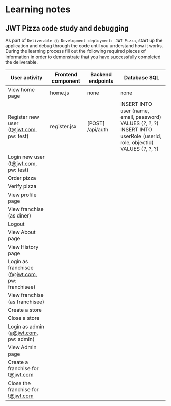# Learning notes

## JWT Pizza code study and debugging

As part of `Deliverable ⓵ Development deployment: JWT Pizza`, start up the application and debug through the code until you understand how it works. During the learning process fill out the following required pieces of information in order to demonstrate that you have successfully completed the deliverable.

| User activity                                                      | Frontend component | Backend endpoints | Database SQL |
| --------------------------------------------------- | ------------------ | ----------------- | ------------ |
| View home page                                      |      home.js       |  none             |   none       |
| Register new user<br/>(t@jwt.com, pw: test)         |      register.jsx  |  [POST] /api/auth | INSERT INTO user (name, email, password) VALUES (?, ?, ?) <br> INSERT INTO userRole (userId, role, objectId) VALUES (?, ?, ?)             |
| Login new user<br/>(t@jwt.com, pw: test)            |                    |                   |              |
| Order pizza                                         |                    |                   |              |
| Verify pizza                                        |                    |                   |              |
| View profile page                                   |                    |                   |              |
| View franchise<br/>(as diner)                       |                    |                   |              |
| Logout                                              |                    |                   |              |
| View About page                                     |                    |                   |              |
| View History page                                   |                    |                   |              |
| Login as franchisee<br/>(f@jwt.com, pw: franchisee) |                    |                   |              |
| View franchise<br/>(as franchisee)                  |                    |                   |              |
| Create a store                                      |                    |                   |              |
| Close a store                                       |                    |                   |              |
| Login as admin<br/>(a@jwt.com, pw: admin)           |                    |                   |              |
| View Admin page                                     |                    |                   |              |
| Create a franchise for t@jwt.com                    |                    |                   |              |
| Close the franchise for t@jwt.com                   |                    |                   |              |

